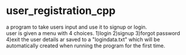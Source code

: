 # user_registration_cpp
a program to take users input and use it to signup or login.<br />
user is given a menu with 4 choices.
1)login
2)signup
3)forgot password
4)exit
the user details ar saved to a "logindata.txt" which will be automatically created when running the program for the first time.
